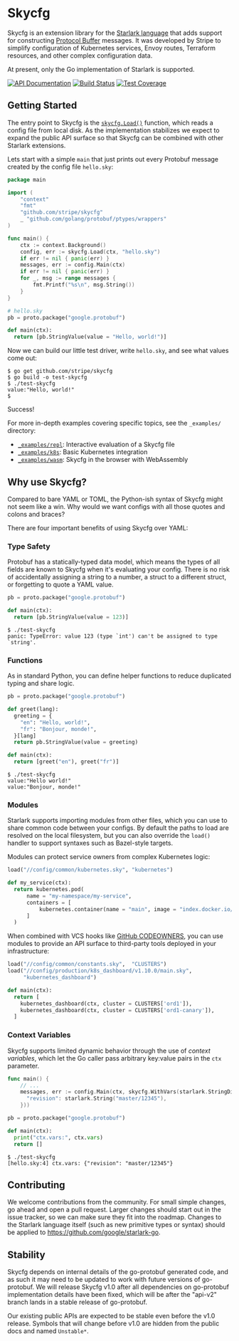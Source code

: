 # Skycfg

Skycfg is an extension library for the [Starlark language](https://github.com/bazelbuild/starlark) that adds support for constructing [Protocol Buffer](https://developers.google.com/protocol-buffers/) messages. It was developed by Stripe to simplify configuration of Kubernetes services, Envoy routes, Terraform resources, and other complex configuration data.

At present, only the Go implementation of Starlark is supported.

[![API Documentation](https://godoc.org/github.com/stripe/skycfg?status.svg)](https://godoc.org/github.com/stripe/skycfg)
[![Build Status](https://travis-ci.org/stripe/skycfg.svg?branch=master)](https://travis-ci.org/stripe/skycfg)
[![Test Coverage](https://coveralls.io/repos/github/stripe/skycfg/badge.svg?branch=master)](https://coveralls.io/github/stripe/skycfg?branch=master)

## Getting Started

The entry point to Skycfg is the [`skycfg.Load()`](https://godoc.org/pkg/github.com/stripe/skycfg/#Load) function, which reads a config file from local disk. As the implementation stabilizes we expect to expand the public API surface so that Skycfg can be combined with other Starlark extensions.

Lets start with a simple `main` that just prints out every Protobuf message created by the config file `hello.sky`:

```go
package main

import (
    "context"
    "fmt"
    "github.com/stripe/skycfg"
    _ "github.com/golang/protobuf/ptypes/wrappers"
)

func main() {
    ctx := context.Background()
    config, err := skycfg.Load(ctx, "hello.sky")
    if err != nil { panic(err) }
    messages, err := config.Main(ctx)
    if err != nil { panic(err) }
    for _, msg := range messages {
        fmt.Printf("%s\n", msg.String())
    }
}
```

```python
# hello.sky
pb = proto.package("google.protobuf")

def main(ctx):
  return [pb.StringValue(value = "Hello, world!")]
```

Now we can build our little test driver, write `hello.sky`, and see what values come out:

```
$ go get github.com/stripe/skycfg
$ go build -o test-skycfg
$ ./test-skycfg
value:"Hello, world!"
$
```

Success!

For more in-depth examples covering specific topics, see the `_examples/` directory:
* [`_examples/repl`](https://github.com/stripe/skycfg/tree/master/_examples/repl): Interactive evaluation of a Skycfg file
* [`_examples/k8s`](https://github.com/stripe/skycfg/tree/master/_examples/k8s): Basic Kubernetes integration
* [`_examples/wasm`](https://github.com/stripe/skycfg/tree/master/_examples/wasm): Skycfg in the browser with WebAssembly

## Why use Skycfg?

Compared to bare YAML or TOML, the Python-ish syntax of Skycfg might not seem like a win. Why would we want configs with all those quotes and colons and braces?

There are four important benefits of using Skycfg over YAML:

### Type Safety

Protobuf has a statically-typed data model, which means the types of all fields are known to Skycfg when it's evaluating your config. There is no risk of accidentally assigning a string to a number, a struct to a different struct, or forgetting to quote a YAML value.

```python
pb = proto.package("google.protobuf")

def main(ctx):
  return [pb.StringValue(value = 123)]
```

```
$ ./test-skycfg
panic: TypeError: value 123 (type `int') can't be assigned to type `string'.
```

### Functions

As in standard Python, you can define helper functions to reduce duplicated typing and share logic.

```python
pb = proto.package("google.protobuf")

def greet(lang):
  greeting = {
    "en": "Hello, world!",
    "fr": "Bonjour, monde!",
  }[lang]
  return pb.StringValue(value = greeting)

def main(ctx):
  return [greet("en"), greet("fr")]
```
```
$ ./test-skycfg
value:"Hello world!"
value:"Bonjour, monde!"
```

### Modules

Starlark supports importing modules from other files, which you can use to share common code between your configs. By default the paths to load are resolved on the local filesystem, but you can also override the `load()` handler to support syntaxes such as Bazel-style targets.

Modules can protect service owners from complex Kubernetes logic:

```python
load("//config/common/kubernetes.sky", "kubernetes")

def my_service(ctx):
  return kubernetes.pod(
      name = "my-namespace/my-service",
      containers = [
          kubernetes.container(name = "main", image = "index.docker.io/hello-world"),
      ]
  )
```

When combined with VCS hooks like [GitHub CODEOWNERS](https://help.github.com/articles/about-codeowners/), you can use modules to provide an API surface to third-party tools deployed in your infrastructure:

```python
load("//config/common/constants.sky",  "CLUSTERS")
load("//config/production/k8s_dashboard/v1.10.0/main.sky",
     "kubernetes_dashboard")

def main(ctx):
  return [
    kubernetes_dashboard(ctx, cluster = CLUSTERS['ord1']),
    kubernetes_dashboard(ctx, cluster = CLUSTERS['ord1-canary']),
  ]
```

### Context Variables

Skycfg supports limited dynamic behavior through the use of _context variables_, which let the Go caller pass arbitrary key:value pairs in the `ctx` parameter.

```go
func main() {
    // ...
    messages, err := config.Main(ctx, skycfg.WithVars(starlark.StringDict{
      "revision": starlark.String("master/12345"),
    }))
```

```python
pb = proto.package("google.protobuf")

def main(ctx):
  print("ctx.vars:", ctx.vars)
  return []
```

```
$ ./test-skycfg
[hello.sky:4] ctx.vars: {"revision": "master/12345"}
```

## Contributing

We welcome contributions from the community. For small simple changes, go ahead and open a pull request. Larger changes should start out in the issue tracker, so we can make sure they fit into the roadmap. Changes to the Starlark language itself (such as new primitive types or syntax) should be applied to https://github.com/google/starlark-go.

## Stability

Skycfg depends on internal details of the go-protobuf generated code, and as such it may need to be updated to work with future versions of go-protobuf. We will release Skycfg v1.0 after all dependencies on go-protobuf implementation details have been fixed, which will be after the "api-v2" branch lands in a stable release of go-protobuf.

Our existing public APIs are expected to be stable even before the v1.0 release. Symbols that will change before v1.0 are hidden from the public docs and named `Unstable*`.
